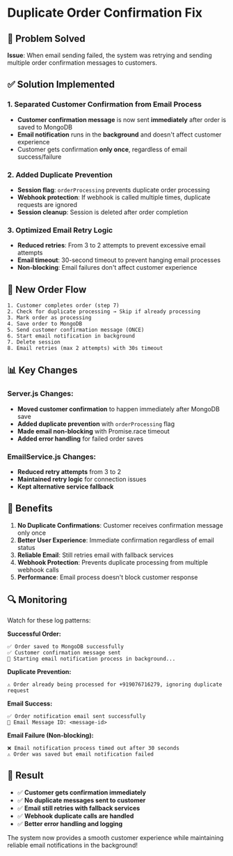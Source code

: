 # Duplicate Order Confirmation Fix

## 🚨 Problem Solved
**Issue**: When email sending failed, the system was retrying and sending multiple order confirmation messages to customers.

## ✅ Solution Implemented

### 1. **Separated Customer Confirmation from Email Process**
- **Customer confirmation message** is now sent **immediately** after order is saved to MongoDB
- **Email notification** runs in the **background** and doesn't affect customer experience
- Customer gets confirmation **only once**, regardless of email success/failure

### 2. **Added Duplicate Prevention**
- **Session flag**: `orderProcessing` prevents duplicate order processing
- **Webhook protection**: If webhook is called multiple times, duplicate requests are ignored
- **Session cleanup**: Session is deleted after order completion

### 3. **Optimized Email Retry Logic**
- **Reduced retries**: From 3 to 2 attempts to prevent excessive email attempts
- **Email timeout**: 30-second timeout to prevent hanging email processes
- **Non-blocking**: Email failures don't affect customer experience

## 🔄 New Order Flow

```
1. Customer completes order (step 7)
2. Check for duplicate processing → Skip if already processing
3. Mark order as processing
4. Save order to MongoDB
5. Send customer confirmation message (ONCE)
6. Start email notification in background
7. Delete session
8. Email retries (max 2 attempts) with 30s timeout
```

## 📊 Key Changes

### Server.js Changes:
- **Moved customer confirmation** to happen immediately after MongoDB save
- **Added duplicate prevention** with `orderProcessing` flag
- **Made email non-blocking** with Promise.race timeout
- **Added error handling** for failed order saves

### EmailService.js Changes:
- **Reduced retry attempts** from 3 to 2
- **Maintained retry logic** for connection issues
- **Kept alternative service fallback**

## 🎯 Benefits

1. **No Duplicate Confirmations**: Customer receives confirmation message only once
2. **Better User Experience**: Immediate confirmation regardless of email status
3. **Reliable Email**: Still retries email with fallback services
4. **Webhook Protection**: Prevents duplicate processing from multiple webhook calls
5. **Performance**: Email process doesn't block customer response

## 🔍 Monitoring

Watch for these log patterns:

**Successful Order:**
```
✅ Order saved to MongoDB successfully
✅ Customer confirmation message sent
📧 Starting email notification process in background...
```

**Duplicate Prevention:**
```
⚠️ Order already being processed for +919076716279, ignoring duplicate request
```

**Email Success:**
```
✅ Order notification email sent successfully
📧 Email Message ID: <message-id>
```

**Email Failure (Non-blocking):**
```
❌ Email notification process timed out after 30 seconds
⚠️ Order was saved but email notification failed
```

## 🚀 Result

- ✅ **Customer gets confirmation immediately**
- ✅ **No duplicate messages sent to customer**
- ✅ **Email still retries with fallback services**
- ✅ **Webhook duplicate calls are handled**
- ✅ **Better error handling and logging**

The system now provides a smooth customer experience while maintaining reliable email notifications in the background!

